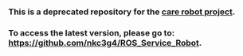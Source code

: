### This is a deprecated repository for the [care robot project](https://www.wangzihao.org/projects/#care-robot-project). 
### To access the latest version, please go to: https://github.com/nkc3g4/ROS_Service_Robot.

